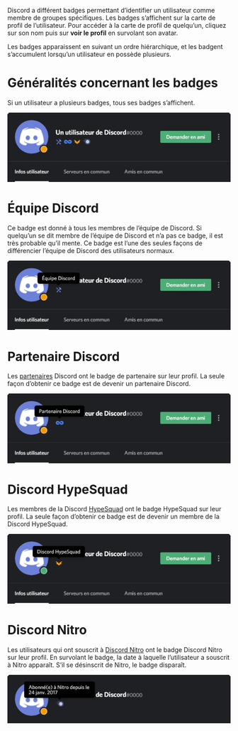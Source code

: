 <!-- TITLE: Badges -->
<!-- SUBTITLE: Informations concernant les différents badges des utilisateurs de Disord -->

Discord a différent badges permettant d’identifier un utilisateur comme membre de groupes spécifiques. Les badges s’affichent sur la carte de profil de l’utilisateur. Pour accéder à la carte de profil de quelqu’un, cliquez sur son nom puis sur **voir le profil** en survolant son avatar.

Les badges apparaissent en suivant un ordre hiérarchique, et les badgent s’accumulent lorsqu’un utilisateur en possède plusieurs.

# Généralités concernant les badges
Si un utilisateur a plusieurs badges, tous ses badges s’affichent.

![Aperçu Badges](/uploads/fr/badges-general.png "Un aperçu général des badges")

# Équipe Discord
Ce badge est donné à tous les membres de l’équipe de Discord. Si quelqu’un se dit membre de l’équipe de Discord et n’a pas ce badge, il est très probable qu’il mente. Ce badge est l’une des seules façons de différencier l’équipe de Discord des utilisateurs normaux.

![Badge Équipe](/uploads/fr/badges-staff.png "Le badge d’un membre de l’équipe")

# Partenaire Discord
Les [partenaires](/fr/partenaire) Discord ont le badge de partenaire sur leur profil. La seule façon d’obtenir ce badge est de devenir un partenaire Discord.

![Badge Partenaire](/uploads/fr/badges-partner.png "Le badge d’un partenaire Discord")
# Discord HypeSquad
Les membres de la Discord [HypeSquad](/fr/hypesquad) ont le badge HypeSquad sur leur profil. La seule façon d’obtenir ce badge est de devenir un membre de la Discord HypeSquad.

![Badge HypeSquad](/uploads/fr/badges-hypesquad.png "Le badge d’un membre de la HypeSquad")
# Discord Nitro
Les utilisateurs qui ont souscrit à [Discord Nitro](/fr/nitro) ont le badge Discord Nitro sur leur profil. En survolant le badge, la date à laquelle l’utilisateur a souscrit à Nitro apparaît. S’il se désinscrit de Nitro, le badge disparaît.

![Badges Nitro](/uploads/fr/badges-nitro.png "Le badge d’un utilisateur Discord Nitro")